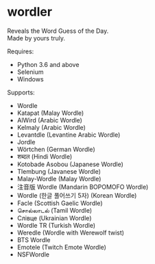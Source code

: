 # wordler
Reveals the Word Guess of the Day.\
Made by yours truly.

Requires:
- Python 3.6 and above
- Selenium
- Windows

Supports:
- Wordle
- Katapat (Malay Wordle)
- AlWird (Arabic Wordle)
- Kelmaly (Arabic Wordle)
- Levantdle (Levantine Arabic Wordle)
- Jordle
- Wörtchen (German Wordle)
- शब्दल (Hindi Wordle)
- Kotobade Asobou (Japanese Wordle)
- Tlembung (Javanese Wordle)
- Malay-Wordle (Malay Wordle)
- 注音版 Wordle (Mandarin BOPOMOFO Wordle)
- Wordle (한글 풀어쓰기 5자) (Korean Wordle)
- Facle (Scottish Gaelic Wordle)
- சொல்லாடல் (Tamil Wordle)
- Слівце (Ukrainian Wordle)
- Wordle TR (Turkish Wordle)
- Weredle (Wordle with Werewolf twist)
- BTS Wordle
- Emotele (Twitch Emote Wordle)
- NSFWordle